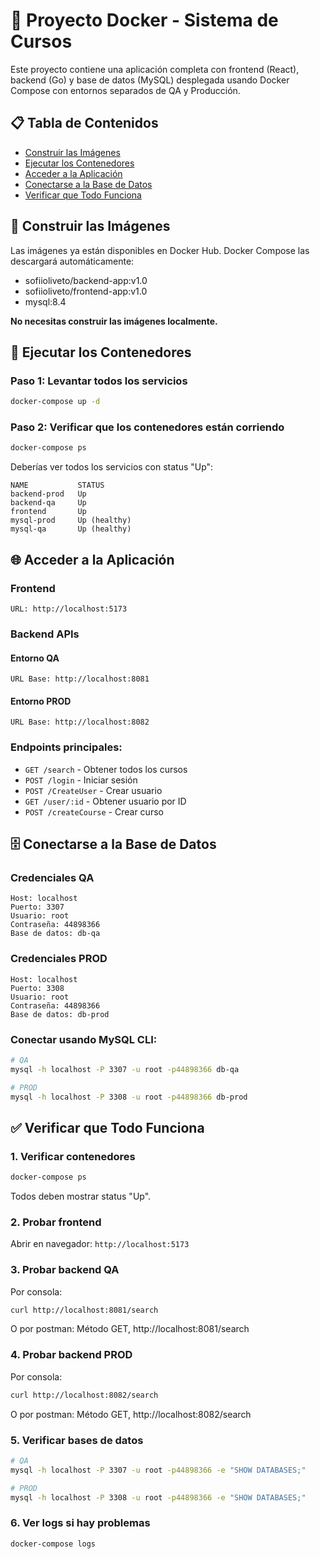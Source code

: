 # 🐳 Proyecto Docker - Sistema de Cursos

Este proyecto contiene una aplicación completa con frontend (React), backend (Go) y base de datos (MySQL) desplegada usando Docker Compose con entornos separados de QA y Producción.

## 📋 Tabla de Contenidos

- [Construir las Imágenes](#-construir-las-imágenes)
- [Ejecutar los Contenedores](#-ejecutar-los-contenedores)
- [Acceder a la Aplicación](#-acceder-a-la-aplicación)
- [Conectarse a la Base de Datos](#-conectarse-a-la-base-de-datos)
- [Verificar que Todo Funciona](#-verificar-que-todo-funciona)

## 🔨 Construir las Imágenes

Las imágenes ya están disponibles en Docker Hub. Docker Compose las descargará automáticamente:

- sofiioliveto/backend-app:v1.0
- sofiioliveto/frontend-app:v1.0
- mysql:8.4

**No necesitas construir las imágenes localmente.**

## 🚀 Ejecutar los Contenedores

### Paso 1: Levantar todos los servicios
```bash
docker-compose up -d
```

### Paso 2: Verificar que los contenedores están corriendo
```bash
docker-compose ps
```

Deberías ver todos los servicios con status "Up":
```
NAME           STATUS
backend-prod   Up
backend-qa     Up  
frontend       Up
mysql-prod     Up (healthy)
mysql-qa       Up (healthy)
```

## 🌐 Acceder a la Aplicación

### Frontend
```
URL: http://localhost:5173
```

### Backend APIs

#### Entorno QA
```
URL Base: http://localhost:8081
```

#### Entorno PROD  
```
URL Base: http://localhost:8082
```

### Endpoints principales:
- `GET /search` - Obtener todos los cursos
- `POST /login` - Iniciar sesión
- `POST /CreateUser` - Crear usuario
- `GET /user/:id` - Obtener usuario por ID
- `POST /createCourse` - Crear curso

## 🗄️ Conectarse a la Base de Datos

### Credenciales QA
```
Host: localhost
Puerto: 3307
Usuario: root
Contraseña: 44898366
Base de datos: db-qa
```

### Credenciales PROD
```
Host: localhost
Puerto: 3308
Usuario: root
Contraseña: 44898366
Base de datos: db-prod
```

### Conectar usando MySQL CLI:
```bash
# QA
mysql -h localhost -P 3307 -u root -p44898366 db-qa

# PROD
mysql -h localhost -P 3308 -u root -p44898366 db-prod
```

## ✅ Verificar que Todo Funciona

### 1. Verificar contenedores
```bash
docker-compose ps
```
Todos deben mostrar status "Up".

### 2. Probar frontend
Abrir en navegador: `http://localhost:5173`

### 3. Probar backend QA
Por consola:
```bash
curl http://localhost:8081/search
```
O por postman:
Método GET, http://localhost:8081/search

### 4. Probar backend PROD
Por consola:
```bash
curl http://localhost:8082/search
```
O por postman:
Método GET, http://localhost:8082/search

### 5. Verificar bases de datos
```bash
# QA
mysql -h localhost -P 3307 -u root -p44898366 -e "SHOW DATABASES;"

# PROD  
mysql -h localhost -P 3308 -u root -p44898366 -e "SHOW DATABASES;"
```

### 6. Ver logs si hay problemas
```bash
docker-compose logs
```